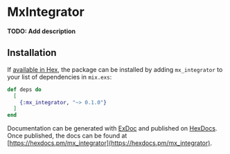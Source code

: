 # MxIntegrator

**TODO: Add description**

## Installation

If [available in Hex](https://hex.pm/docs/publish), the package can be installed
by adding `mx_integrator` to your list of dependencies in `mix.exs`:

```elixir
def deps do
  [
    {:mx_integrator, "~> 0.1.0"}
  ]
end
```

Documentation can be generated with [ExDoc](https://github.com/elixir-lang/ex_doc)
and published on [HexDocs](https://hexdocs.pm). Once published, the docs can
be found at [https://hexdocs.pm/mx_integrator](https://hexdocs.pm/mx_integrator).

